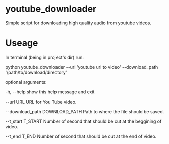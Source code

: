 # youtube_downloader
Simple script for downloading high quality audio from youtube videos.

# Useage
In terminal (being in project's dir) run:

python youtube_downloader --url 'youtube url to video' --download_path '/path/to/download/directory'

optional arguments:

  -h, --help            show this help message and exit
  
  --url URL             URL for You Tube video.
  
  --download_path DOWNLOAD_PATH
                        Path to where the file should be saved.
                        
  --t_start T_START     Number of second that should be cut at the beggining
                        of video.
                        
  --t_end T_END         Number of second that should be cut at the end of
                        video.
